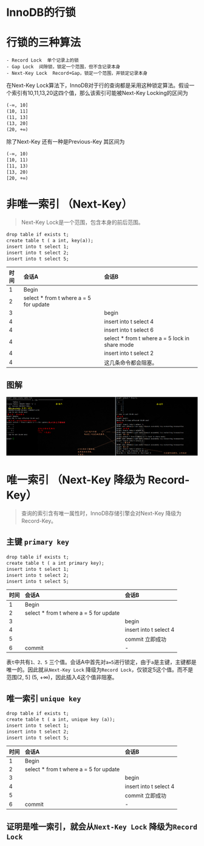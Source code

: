 # InnoDB的行锁

行锁的三种算法
===
    - Record Lock  单个记录上的锁
    - Gap Lock  间隙锁，锁定一个范围，但不含记录本身
    - Next-Key Lock  Record+Gap，锁定一个范围，并锁定记录本身

在Next-Key Lock算法下，InnoDB对于行的查询都是采用这种锁定算法。假设一个索引有10,11,13,20这四个值，那么该索引可能被Next-Key Locking的区间为
```
(-∞, 10]
(10, 11]
(11, 13]
(13, 20]
(20, +∞)
```
除了Next-Key 还有一种是Previous-Key 其区间为
```
(-∞, 10)
[10, 11)
[11, 13)
[13, 20)
[20, +∞)
```

非唯一索引 （Next-Key）
===
> Next-Key Lock是一个范围，包含本身的前后范围。

```
drop table if exists t;
create table t ( a int, key(a));
insert into t select 1;
insert into t select 2;
insert into t select 5;
```

| 时间 | 会话A | 会话B |
|:-----|:-----|:-----|
| 1 | Begin |  |
| 2 | select * from t where a = 5 for update |  |
| 3 |  | begin |
| 4 |  | insert into t select 4 |
| 4 |  | insert into t select 6 |
| 4 |  | select * from t where a = 5 lock in share mode |
| 4 |  | insert into t select 2 |
| 4 |  | 这几条命令都会阻塞。 |

## 图解
![](image/date/201801151624_676.png)

唯一索引 （Next-Key 降级为 Record-Key）
===
> 查询的索引含有唯一属性时，InnoDB存储引擎会对Next-Key 降级为Record-Key。

主键 `primary key`
---
```
drop table if exists t;
create table t ( a int primary key);
insert into t select 1;
insert into t select 2;
insert into t select 5;
```

| 时间 | 会话A | 会话B |
|:-----|:-----|:-----|
| 1 | Begin |  |
| 2 | select * from t where a = 5 for update |  |
| 3 |  | begin |
| 4 |  | insert into t select 4 |
| 5 |  | commit 立即成功 |
| 6 | commit | - |


表`t`中共有`1、2、5` 三个值。会话A中首先对`a=5`进行锁定，由于`a`是主键，主键都是唯一的。因此就从`Next-Key Lock` 降级为`Record Lock`，仅锁定5这个值。而不是范围(2, 5] (5, +∞)，因此插入4这个值非阻塞。

唯一索引 `unique key`
---
```
drop table if exists t;
create table t ( a int, unique key (a));
insert into t select 1;
insert into t select 2;
insert into t select 5;
```
| 时间 | 会话A | 会话B |
|:-----|:-----|:-----|
| 1 | Begin |  |
| 2 | select * from t where a = 5 for update |  |
| 3 |  | begin |
| 4 |  | insert into t select 4 |
| 5 |  | commit 立即成功 |
| 6 | commit | - |

## 证明是唯一索引，就会从`Next-Key Lock` 降级为`Record Lock`

